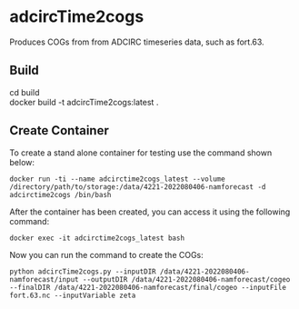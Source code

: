 # adcircTime2cogs
Produces COGs from from ADCIRC timeseries data, such as fort.63.

## Build
  cd build  
  docker build -t adcircTime2cogs:latest .

## Create Container

  To create a stand alone container for testing use the command shown below:

    docker run -ti --name adcirctime2cogs_latest --volume /directory/path/to/storage:/data/4221-2022080406-namforecast -d adcirctime2cogs /bin/bash

  After the container has been created, you can access it using the following command:

    docker exec -it adcirctime2cogs_latest bash

  Now you can run the command to create the COGs:

    python adcircTime2cogs.py --inputDIR /data/4221-2022080406-namforecast/input --outputDIR /data/4221-2022080406-namforecast/cogeo --finalDIR /data/4221-2022080406-namforecast/final/cogeo --inputFile fort.63.nc --inputVariable zeta

